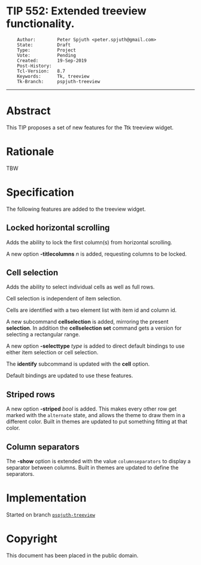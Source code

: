 # TIP 552: Extended treeview functionality.
        Author:        Peter Spjuth <peter.spjuth@gmail.com>
        State:         Draft
        Type:          Project
        Vote:          Pending
        Created:       19-Sep-2019
        Post-History:
        Tcl-Version:   8.7
        Keywords:      Tk, treeview
        Tk-Branch:     pspjuth-treeview
-----

# Abstract

This TIP proposes a set of new features for the Ttk treeview widget.

# Rationale

TBW

# Specification

The following features are added to the treeview widget.

## Locked horizontal scrolling

Adds the ability to lock the first column(s) from horizontal scrolling.

A new option **-titlecolumns** *n* is added, requesting columns to be locked.

## Cell selection

Adds the ability to select individual cells as well as full rows.

Cell selection is independent of item selection.

Cells are identified with a two element list with item id and column id.

A new subcommand **cellselection** is added, mirroring the present **selection**.
In addition the **cellselection set** command gets a version for selecting a
rectangular range.

A new option **-selecttype** *type* is added to direct default bindings to
use either item selection or cell selection.

The **identify** subcommand is updated with the **cell** option.

Default bindings are updated to use these features.

## Striped rows

A new option **-striped** *bool* is added. This makes every other row get marked
with the `alternate` state, and allows the theme to draw them in a
different color. Built in themes are updated to put something fitting
at that color.

## Column separators

The **-show** option is extended with the value `columnseparators` to
display a separator between columns.
Built in themes are updated to define the separators.

# Implementation

Started on branch [`pspjuth-treeview`](https://core.tcl-lang.org/tk/timeline?r=pspjuth-treeview)

# Copyright

This document has been placed in the public domain.
